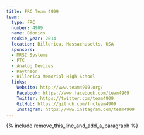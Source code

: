 ```yaml
---
title: FRC Team 4909
team:
  type: FRC
  number: 4909
  name: Bionics
  rookie_year: 2014
  location: Billerica, Massachusetts, USA
  sponsors:
  - MRSI Systems
  - PTC
  - Analog Devices
  - Raytheon
  - Billerica Memorial High School
  links:
    Website: http://www.team4909.org/
    Facebook: https://www.facebook.com/team4909
    Twitter: https://twitter.com/team4909
    GitHub: https://github.com/frcteam4909
    Instagram: https://www.instagram.com/team4909
---
```


{% include remove_this_line_and_add_a_paragraph %}